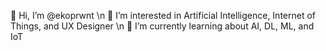 👋 Hi, I’m @ekoprwnt
\n 👀 I’m interested in Artificial Intelligence, Internet of Things, and UX Designer
\n 🌱 I’m currently learning about AI, DL, ML, and IoT
